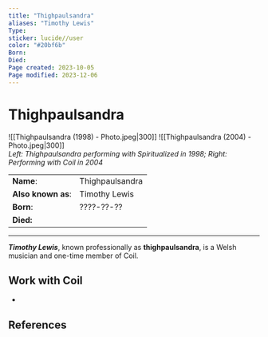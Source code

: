```yaml
---
title: "Thighpaulsandra"
aliases: "Timothy Lewis"
Type: 
sticker: lucide//user
color: "#20bf6b"
Born: 
Died: 
Page created: 2023-10-05
Page modified: 2023-12-06
---
```


# Thighpaulsandra

![[Thighpaulsandra (1998) - Photo.jpeg|300]] ![[Thighpaulsandra (2004) - Photo.jpeg|300]]  
*Left: Thighpaulsandra performing with Spiritualized in 1998; Right: Performing with Coil in 2004*

|  |  |
| --- | --- |
| __Name__: | Thighpaulsandra |
| __Also known as__: | Timothy Lewis |
| __Born__: | ????-??-?? |
| __Died:__ |  |

---

*__Timothy Lewis__*, known professionally as __thighpaulsandra__, is a Welsh musician and one-time member of Coil.

## Work with Coil

-

## References
